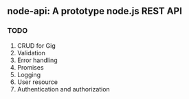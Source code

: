 ## node-api: A prototype node.js REST API

### TODO
1. CRUD for Gig
2. Validation
3. Error handling
4. Promises
5. Logging
6. User resource
7. Authentication and authorization
